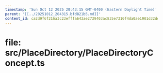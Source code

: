```yaml
---
timestamp: 'Sun Oct 12 2025 20:43:15 GMT-0400 (Eastern Daylight Time)'
parent: '[[../20251012_204315.bfd821b5.md]]'
content_id: ca2d9f6f216a3c23efffa643ae2739403ac835e7310f4da0ae1901d32dd001b5
---
```


# file: src/PlaceDirectory/PlaceDirectoryConcept.ts
